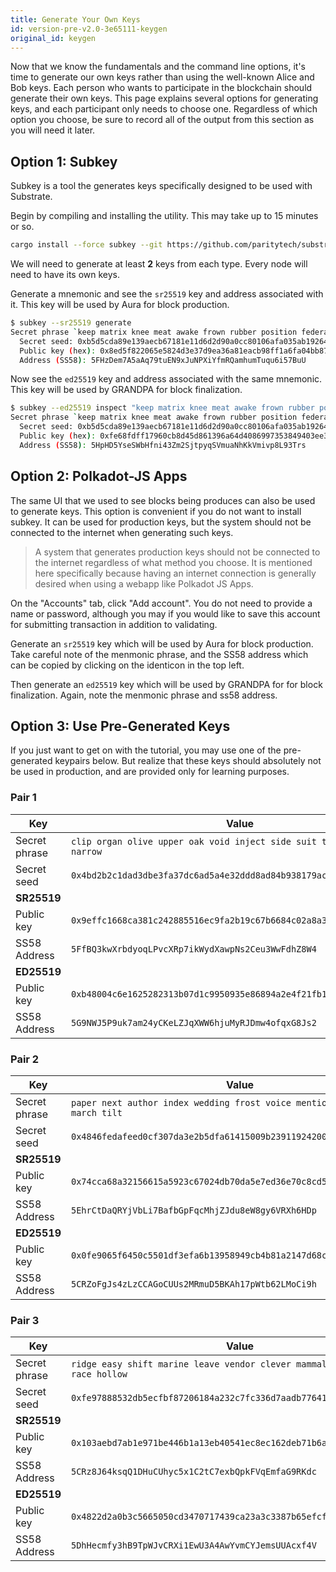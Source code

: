```yaml
---
title: Generate Your Own Keys
id: version-pre-v2.0-3e65111-keygen
original_id: keygen
---
```


Now that we know the fundamentals and the command line options, it's time to generate our own keys
rather than using the well-known Alice and Bob keys. Each person who wants to participate in the
blockchain should generate their own keys. This page explains several options for generating keys,
and each participant only needs to choose one. Regardless of which option you choose, be sure to
record all of the output from this section as you will need it later.

## Option 1: Subkey

Subkey is a tool the generates keys specifically designed to be used with Substrate.

Begin by compiling and installing the utility. This may take up to 15 minutes or so.

```bash
cargo install --force subkey --git https://github.com/paritytech/substrate
```

We will need to generate at least **2** keys from each type. Every node will need to have its own keys.

Generate a mnemonic and see the `sr25519` key and address associated with it. This key will be
used by Aura for block production.

```bash
$ subkey --sr25519 generate
Secret phrase `keep matrix knee meat awake frown rubber position federal easily strategy inhale` is account:
  Secret seed: 0xb5d5cda89e139aecb67181e11d6d2d90a0cc80106afa035ab19264af7b5e5c0b
  Public key (hex): 0x8ed5f822065e5824d3e37d9ea36a81eacb98ff1a6fa04bb87d2fa4915e9ed147
  Address (SS58): 5FHzDem7A5aAq79tuEN9xJuNPXiYfmRQamhumTuqu6i57BuU
```

Now see the `ed25519` key and address associated with the same mnemonic. This key will be used by
GRANDPA for block finalization.

```bash
$ subkey --ed25519 inspect "keep matrix knee meat awake frown rubber position federal easily strategy inhale"
Secret phrase `keep matrix knee meat awake frown rubber position federal easily strategy inhale` is account:
  Secret seed: 0xb5d5cda89e139aecb67181e11d6d2d90a0cc80106afa035ab19264af7b5e5c0b
  Public key (hex): 0xfe68fdff17960cb8d45d861396a64d4086997353849403ee3352996ec68ff4af
  Address (SS58): 5HpHD5YseSWbHfni43Zm2SjtpyqSVmuaNhKkVmivp8L93Trs
```

## Option 2: Polkadot-JS Apps

The same UI that we used to see blocks being produces can also be used to generate keys. This option
is convenient if you do not want to install subkey. It can be used for production keys, but the
system should not be connected to the internet when generating such keys.

> A system that generates production keys should not be connected to the internet regardless of
> what method you choose. It is mentioned here specifically because having an internet connection
> is generally desired when using a webapp like Polkadot JS Apps.

On the "Accounts" tab, click "Add account". You do not need to provide a name or password, although
you may if you would like to save this account for submitting transaction in addition to validating.

Generate an `sr25519` key which will be used by Aura for block production. Take careful note of the
menmonic phrase, and the SS58 address which can be copied by clicking on the identicon in the top
left.

Then generate an `ed25519` key which will be used by GRANDPA for for block finalization. Again,
note the menmonic phrase and ss58 address.

## Option 3: Use Pre-Generated Keys

If you just want to get on with the tutorial, you may use one of the pre-generated keypairs below.
But realize that these keys should absolutely not be used in production, and are provided only for
learning purposes.

### Pair 1

| Key | Value |
| --- | --- |
| Secret phrase | `clip organ olive upper oak void inject side suit toilet stick narrow` |
| Secret seed | `0x4bd2b2c1dad3dbe3fa37dc6ad5a4e32ddd8ad84b938179ac905b0622880e86e7` |
| **SR25519** |  |
| Public key | `0x9effc1668ca381c242885516ec9fa2b19c67b6684c02a8a3237b6862e5c8cd7e` |
| SS58 Address | `5FfBQ3kwXrbdyoqLPvcXRp7ikWydXawpNs2Ceu3WwFdhZ8W4` |
| **ED25519** | |
| Public key | `0xb48004c6e1625282313b07d1c9950935e86894a2e4f21fb1ffee9854d180c781` |
| SS58 Address | `5G9NWJ5P9uk7am24yCKeLZJqXWW6hjuMyRJDmw4ofqxG8Js2` |

### Pair 2

| Key | Value |
| --- | --- |
| Secret phrase |`paper next author index wedding frost voice mention fetch waste march tilt`|
| Secret seed | `0x4846fedafeed0cf307da3e2b5dfa61415009b239119242006fc8c0972dde64b0` |
| **SR25519** |  |
| Public key | `0x74cca68a32156615a5923c67024db70da5e7ed36e70c8cd5bcf3556df152bb6d` |
| SS58 Address | `5EhrCtDaQRYjVbLi7BafbGpFqcMhjZJdu8eW8gy6VRXh6HDp` |
| **ED25519** | |
| Public key | `0x0fe9065f6450c5501df3efa6b13958949cb4b81a2147d68c14ad25366be1ccb4` |
| SS58 Address | `5CRZoFgJs4zLzCCAGoCUUs2MRmuD5BKAh17pWtb62LMoCi9h` |

### Pair 3

| Key | Value |
| --- | --- |
| Secret phrase |`ridge easy shift marine leave vendor clever mammal clown input race hollow`|
| Secret seed | `0xfe97888532db5ecfbf87206184a232c7fc336d7aadb776419b24e3c0ff70c31a` |
| **SR25519** |  |
| Public key | `0x103aebd7ab1e971be446b1a13eb40541ec8ec162deb71b6ae594b3ce02ee5137` |
| SS58 Address | `5CRz8J64ksqQ1DHuCUhyc5x1C2tC7exbQpkFVqEmfaG9RKdc` |
| **ED25519** | |
| Public key | `0x4822d2a0b3c5665050cd3470717439ca23a3c3387b65efcf6a9fbcc93571ea4a` |
| SS58 Address | `5DhHecmfy3hB9TpWJvCRXi1EwU3A4AwYvmCYJemsUUAcxf4V` |
